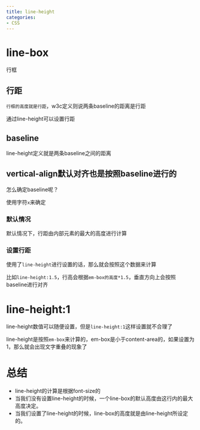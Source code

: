 ```yaml
---
title: line-height
categories: 
- CSS
---
```


# line-box
行框




## 行距

`行框的高度就是行距`，w3c定义则说两条baseline的距离是行距

通过line-height可以设置行距


## baseline

line-height定义就是两条baseline之间的距离

vertical-align默认对齐也是按照baseline进行的
------------------
怎么确定baseline呢？

使用字符`x`来确定



### 默认情况

默认情况下，行距由内部元素的最大的高度进行计算

### 设置行距

使用了`line-height`进行设置的话，那么就会按照这个数据来计算

比如`line-height:1.5`，行高会根据`em-box的高度*1.5`，垂直方向上会按照baseline进行对齐

# line-height:1

line-height数值可以随便设置，但是`line-height:1`这样设置就不合理了

line-height是按照`em-box`来计算的，em-box是小于content-area的，如果设置为1，那么就会出现文字重叠的现象了


# 总结

- line-height的计算是根据font-size的
- 当我们没有设置line-height的时候，一个line-box的默认高度由这行内的最大高度决定。
- 当我们设置了line-height的时候，line-box的高度就是由line-height所设定的。